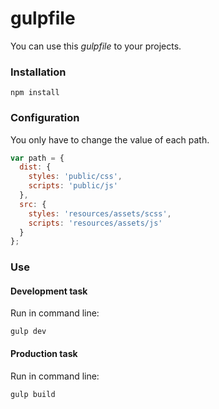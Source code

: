 # gulpfile

You can use this *gulpfile* to your projects.

### Installation
```
npm install
```

### Configuration
You only have to change the value of each path.
``` javascript
var path = {
  dist: {
    styles: 'public/css',
    scripts: 'public/js'
  },
  src: {
    styles: 'resources/assets/scss',
    scripts: 'resources/assets/js'
  }
};
```

### Use
#### Development task
Run in command line:
```
gulp dev 
```
#### Production task
Run in command line:
```
gulp build 
```


